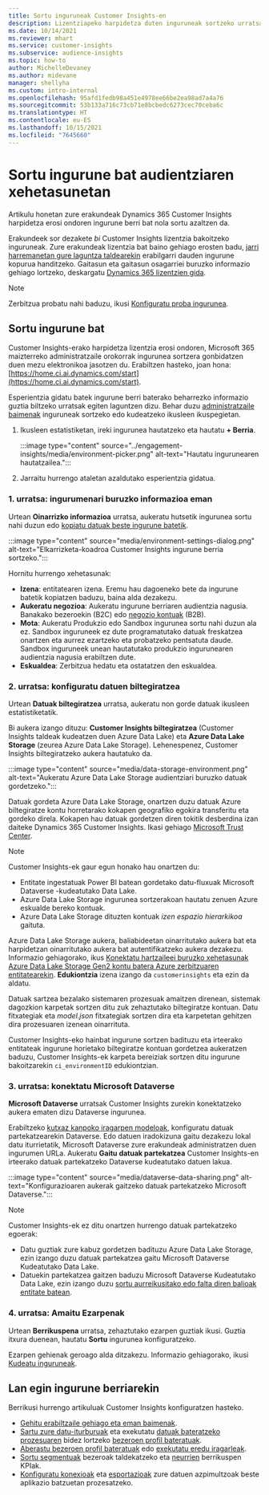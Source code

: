```yaml
---
title: Sortu inguruneak Customer Insights-en
description: Lizentziapeko harpidetza duten inguruneak sortzeko urratsak Dynamics 365 Customer Insights.
ms.date: 10/14/2021
ms.reviewer: mhart
ms.service: customer-insights
ms.subservice: audience-insights
ms.topic: how-to
author: MichelleDevaney
ms.author: midevane
manager: shellyha
ms.custom: intro-internal
ms.openlocfilehash: 95afd1fedb98a451e4978ee66be2ea98ad7a4a76
ms.sourcegitcommit: 53b133a716c73cb71e8bcbedc6273cec70ceba6c
ms.translationtype: HT
ms.contentlocale: eu-ES
ms.lasthandoff: 10/15/2021
ms.locfileid: "7645660"
---
```

# <a name="create-an-environment-in-audience-insights"></a>Sortu ingurune bat audientziaren xehetasunetan

Artikulu honetan zure erakundeak Dynamics 365 Customer Insights harpidetza erosi ondoren ingurune berri bat nola sortu azaltzen da. 

Erakundeek sor dezakete *bi* Customer Insights lizentzia bakoitzeko inguruneak. Zure erakundeak lizentzia bat baino gehiago erosten badu, [jarri harremanetan gure laguntza taldearekin](https://go.microsoft.com/fwlink/?linkid=2079641) erabilgarri dauden ingurune kopurua handitzeko. Gaitasun eta gaitasun osagarriei buruzko informazio gehiago lortzeko, deskargatu [Dynamics 365 lizentzien gida](https://go.microsoft.com/fwlink/?LinkId=866544).

> [!NOTE]
> Zerbitzua probatu nahi baduzu, ikusi [Konfiguratu proba ingurunea](../trial-signup.md).

## <a name="create-a-new-environment"></a>Sortu ingurune bat

Customer Insights-erako harpidetza lizentzia erosi ondoren, Microsoft 365 maizterreko administratzaile orokorrak ingurunea sortzera gonbidatzen duen mezu elektronikoa jasotzen du. Erabiltzen hasteko, joan hona: [https://home.ci.ai.dynamics.com/start](https://home.ci.ai.dynamics.com/start). 

Esperientzia gidatu batek ingurune berri baterako beharrezko informazio guztia biltzeko urratsak egiten laguntzen dizu. Behar duzu [administratzaile baimenak](permissions.md) inguruneak sortzeko edo kudeatzeko ikusleen ikuspegietan.

1. Ikusleen estatistiketan, ireki ingurunea hautatzeko eta hautatu **+ Berria**.
  
   :::image type="content" source="../engagement-insights/media/environment-picker.png" alt-text="Hautatu ingurunearen hautatzailea.":::

1. Jarraitu hurrengo ataletan azaldutako esperientzia gidatua.

### <a name="step-1-provide-environment-information"></a>1. urratsa: ingurumenari buruzko informazioa eman

Urtean **Oinarrizko informazioa** urratsa, aukeratu hutsetik ingurunea sortu nahi duzun edo [kopiatu datuak beste ingurune batetik](manage-environments.md#copy-the-environment-configuration).

   :::image type="content" source="media/environment-settings-dialog.png" alt-text="Elkarrizketa-koadroa Customer Insights ingurune berria sortzeko.":::

Hornitu hurrengo xehetasunak:
   - **Izena**: entitatearen izena. Eremu hau dagoeneko bete da ingurune batetik kopiatzen baduzu, baina alda dezakezu.
   - **Aukeratu negozioa**: Aukeratu ingurune berriaren audientzia nagusia. Banakako bezeroekin (B2C) edo [negozio kontuak](work-with-business-accounts.md) (B2B).
   - **Mota**: Aukeratu Produkzio edo Sandbox ingurunea sortu nahi duzun ala ez. Sandbox inguruneek ez dute programatutako datuak freskatzea onartzen eta aurrez ezartzeko eta probatzeko pentsatuta daude. Sandbox inguruneek unean hautatutako produkzio ingurunearen audientzia nagusia erabiltzen dute.
   - **Eskualdea**: Zerbitzua hedatu eta ostatatzen den eskualdea.

### <a name="step-2-configure-data-storage"></a>2. urratsa: konfiguratu datuen biltegiratzea

Urtean **Datuak biltegiratzea** urratsa, aukeratu non gorde datuak ikusleen estatistiketatik.

Bi aukera izango dituzu: **Customer Insights biltegiratzea** (Customer Insights taldeak kudeatzen duen Azure Data Lake) eta **Azure Data Lake Storage** (zeurea Azure Data Lake Storage). Lehenespenez, Customer Insights biltegiratzeko aukera hautatuko da.

:::image type="content" source="media/data-storage-environment.png" alt-text="Aukeratu Azure Data Lake Storage audientziari buruzko datuak gordetzeko.":::

Datuak gordeta Azure Data Lake Storage, onartzen duzu datuak Azure biltegiratze kontu horretarako kokapen geografiko egokira transferitu eta gordeko direla. Kokapen hau datuak gordetzen diren tokitik desberdina izan daiteke Dynamics 365 Customer Insights. Ikasi gehiago [Microsoft Trust Center](https://www.microsoft.com/trust-center).

> [!NOTE]
> Customer Insights-ek gaur egun honako hau onartzen du:
> - Entitate ingestatuak Power BI batean gordetako datu-fluxuak Microsoft Dataverse -kudeatutako Data Lake.  
> - Azure Data Lake Storage ingurunea sortzerakoan hautatu zenuen Azure eskualde bereko kontuak.
> - Azure Data Lake Storage dituzten kontuak *izen espazio hierarkikoa* gaituta.

Azure Data Lake Storage aukera, baliabideetan oinarritutako aukera bat eta harpidetzan oinarritutako aukera bat autentifikatzeko aukera dezakezu. Informazio gehiagorako, ikus [Konektatu hartzaileei buruzko xehetasunak Azure Data Lake Storage Gen2 kontu batera Azure zerbitzuaren entitatearekin](connect-service-principal.md). **Edukiontzia** izena izango da `customerinsights` eta ezin da aldatu.

Datuak sartzea bezalako sistemaren prozesuak amaitzen direnean, sistemak dagozkion karpetak sortzen ditu zuk zehaztutako biltegiratze kontuan. Datu fitxategiak eta *model.json* fitxategiak sortzen dira eta karpetetan gehitzen dira prozesuaren izenean oinarrituta.

Customer Insights-eko hainbat ingurune sortzen badituzu eta irteerako entitateak ingurune horietako biltegiratze kontuan gordetzea aukeratzen baduzu, Customer Insights-ek karpeta bereiziak sortzen ditu ingurune bakoitzarekin `ci_environmentID` edukiontzian.

### <a name="step-3-connect-to-microsoft-dataverse"></a>3. urratsa: konektatu Microsoft Dataverse
   
**Microsoft Dataverse** urratsak Customer Insights zurekin konektatzeko aukera ematen dizu Dataverse ingurunea.

Erabiltzeko [kutxaz kanpoko iragarpen modeloak](predictions-overview.md#out-of-box-models), konfiguratu datuak partekatzearekin Dataverse. Edo datuen iradokizuna gaitu dezakezu lokal datu iturrietatik, Microsoft Dataverse zure erakundeak administratzen duen ingurumen URLa. Aukeratu **Gaitu datuak partekatzea** Customer Insights-en irteerako datuak partekatzeko Dataverse kudeatutako datuen lakua.

:::image type="content" source="media/dataverse-data-sharing.png" alt-text="Konfigurazioaren aukerak gaitzeko datuak partekatzeko Microsoft Dataverse.":::

> [!NOTE]
> Customer Insights-ek ez ditu onartzen hurrengo datuak partekatzeko egoerak:
> - Datu guztiak zure kabuz gordetzen badituzu Azure Data Lake Storage, ezin izango duzu datuak partekatzea gaitu Microsoft Dataverse Kudeatutako Data Lake.
> - Datuekin partekatzea gaitzen baduzu Microsoft Dataverse Kudeatutako Data Lake, ezin izango duzu [sortu aurreikusitako edo falta diren balioak entitate batean](predictions.md).

### <a name="step-4-finalize-the-settings"></a>4. urratsa: Amaitu Ezarpenak

Urtean **Berrikuspena** urratsa, zehaztutako ezarpen guztiak ikusi. Guztia itxura duenean, hautatu **Sortu** ingurunea konfiguratzeko. 

Ezarpen gehienak geroago alda ditzakezu. Informazio gehiagorako, ikusi [Kudeatu inguruneak](manage-environments.md).

## <a name="work-with-your-new-environment"></a>Lan egin ingurune berriarekin

Berrikusi hurrengo artikuluak Customer Insights konfiguratzen hasteko. 

- [Gehitu erabiltzaile gehiago eta eman baimenak](permissions.md).
- [Sartu zure datu-iturburuak](data-sources.md) eta exekutatu [datuak bateratzeko prozesuaren](data-unification.md) bidez lortzeko [bezeroen profil bateratuak](customer-profiles.md).
- [Aberastu bezeroen profil bateratuak](enrichment-hub.md) edo [exekutatu eredu iragarleak](predictions-overview.md).
- [Sortu segmentuak](segments.md) bezeroak taldekatzeko eta [neurrien](measures.md) berrikuspen KPIak.
- [Konfiguratu konexioak](connections.md) eta [esportazioak](export-destinations.md) zure datuen azpimultzoak beste aplikazio batzuetan prozesatzeko.
